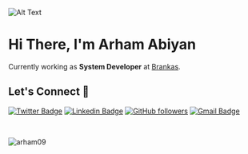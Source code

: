 ![Alt Text](https://media.giphy.com/media/ASd0Ukj0y3qMM/giphy.gif)

<h1>Hi There, I'm Arham Abiyan</h1>

Currently working as **System Developer** at [Brankas](https://brankas.com/).

## Let's Connect :handshake:

[![Twitter Badge](https://img.shields.io/badge/-@arham_abiyan-1ca0f1?style=flat-square&labelColor=1ca0f1&logo=twitter&logoColor=white&link=https://twitter.com/arham_abiyan)](https://twitter.com/arham_abiyan) [![Linkedin Badge](https://img.shields.io/badge/-arhamabiyan-blue?style=flat-square&logo=Linkedin&logoColor=white&link=https://www.linkedin.com/in/arham-abiyan/)](https://www.linkedin.com/in/arham-abiyan/)
[![GitHub followers](https://img.shields.io/github/followers/arham09?label=Follow&style=social)](https://github.com/arham09/?tab=follow)
[![Gmail Badge](https://img.shields.io/badge/-arham.abiyan@gmail.com-c14438?style=flat-square&logo=Gmail&logoColor=white&link=mailto:arham.abiyan@gmail.com)](mailto:arham.abiyan@gmail.com)

<br>
<p align="left"> <img src="https://komarev.com/ghpvc/?username=arham09&label=Profile%20views&color=0e75b6&style=flat" alt="arham09" /> </p>


